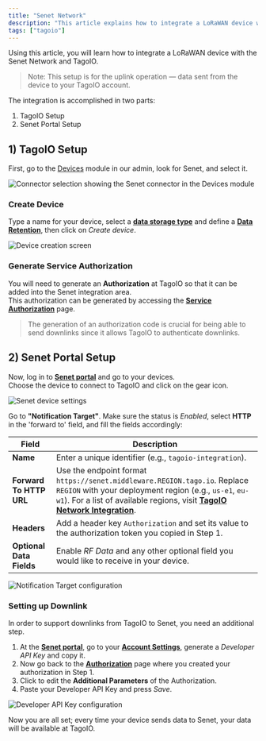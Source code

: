 ```yaml
---
title: "Senet Network"
description: "This article explains how to integrate a LoRaWAN device with the Senet Network and TagoIO, focusing on configuring the uplink so device data is sent to your TagoIO account."
tags: ["tagoio"]
---
```

Using this article, you will learn how to integrate a LoRaWAN device with the Senet Network and TagoIO.

> Note: This setup is for the uplink operation — data sent from the device to your TagoIO account.

The integration is accomplished in two parts:
1) TagoIO Setup  
2) Senet Portal Setup

## 1) TagoIO Setup

First, go to the [Devices](../devices/devices) module in our admin, look for Senet, and select it.

![Connector selection showing the Senet connector in the Devices module](/docs_imagem/tagoio/senet-network-4.png)

### Create Device

Type a name for your device, select a **[data storage type](/tagoio/devices)** and define a **[Data Retention](/tagoio/data-retention-feature)**, then click on *Create device*.

![Device creation screen](https://help.tago.io/galleryDocuments/edbsnbca145763736eb20fc7b89daaa369a806c9929070f3aec16d0f401be66ab7a214146f92bb96646a4e6d44a41619d1edd?inline=true)

### Generate Service Authorization

You will need to generate an **Authorization** at TagoIO so that it can be added into the Senet integration area.  
This authorization can be generated by accessing the **[Service Authorization](https://admin.tago.io/devices/authorization)** page.

> The generation of an authorization code is crucial for being able to send downlinks since it allows TagoIO to authenticate downlinks.

## 2) Senet Portal Setup

Now, log in to **[Senet portal](http://portal.senetco.io/)** and go to your devices.  
Choose the device to connect to TagoIO and click on the gear icon.

![Senet device settings](https://cdn.elev.io/file/uploads/PEfBOej3wR4slKcXFF0VfOndFuEYx_C9vFdA35csXyc/9fPtnvONcwuG_uapEhZg0wZbSf73R39jqT0DphOfdek/Screen%20Shot%202018-10-18%20at%2013.38.05-co8.png)

Go to **"Notification Target"**. Make sure the status is *Enabled*, select **HTTP** in the 'forward to' field, and fill the fields accordingly:

| Field | Description |
|-------|-------------|
| **Name** | Enter a unique identifier (e.g., `tagoio-integration`). |
| **Forward To HTTP URL** | Use the endpoint format `https://senet.middleware.REGION.tago.io`. Replace `REGION` with your deployment region (e.g., `us-e1`, `eu-w1`). For a list of available regions, visit **[TagoIO Network Integration](/tagoio/network-integration)**. |
| **Headers** | Add a header key `Authorization` and set its value to the authorization token you copied in Step 1. |
| **Optional Data Fields** | Enable *RF Data* and any other optional field you would like to receive in your device. |

![Notification Target configuration](https://help.tago.io/galleryDocuments/edbsn11ba1776e46d03dd028131f8aefb85cb18e9b87a5b986b329abd1fa315a7e3f5b454bc211736480753c374b433bc8e50?inline=true)

### Setting up Downlink

In order to support downlinks from TagoIO to Senet, you need an additional step.

1. At the **[Senet portal](http://portal.senetco.io/)**, go to your **[Account Settings](https://portal.senetco.io/#/user)**, generate a *Developer API Key* and copy it.
2. Now go back to the **[Authorization](https://admin.tago.io/devices/authorization)** page where you created your authorization in Step 1.
3. Click to edit the **Additional Parameters** of the Authorization.
4. Paste your Developer API Key and press *Save*.

![Developer API Key configuration](https://help.tago.io/galleryDocuments/edbsnef4ffe39cc4c84bc7934186e69d0ec71c59a0d44d3f7254dd33efba9b386d75477ce616dc809de66a68db8670ab4166b?inline=true)

Now you are all set; every time your device sends data to Senet, your data will be available at TagoIO.